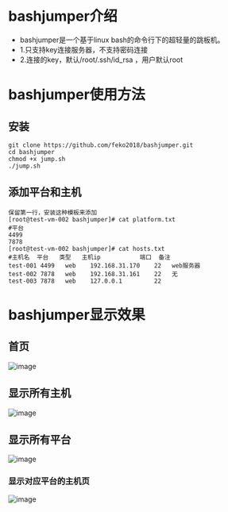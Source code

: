 # bashjumper介绍
- bashjumper是一个基于linux bash的命令行下的超轻量的跳板机。
- 1.只支持key连接服务器，不支持密码连接
- 2.连接的key，默认/root/.ssh/id_rsa  ，用户默认root
# bashjumper使用方法
## 安装
```shell
git clone https://github.com/feko2018/bashjumper.git
cd bashjumper
chmod +x jump.sh
./jump.sh
```
## 添加平台和主机
```shell
保留第一行，安装这种模板来添加
[root@test-vm-002 bashjumper]# cat platform.txt 
#平台
4499
7878
[root@test-vm-002 bashjumper]# cat hosts.txt 
#主机名  平台   类型   主机ip           端口  备注
test-001 4499   web    192.168.31.170    22   web服务器
test-002 7878   web    192.168.31.161    22   无
test-003 7878   web    127.0.0.1         22  
```
# bashjumper显示效果
## 首页
![image](https://user-images.githubusercontent.com/38614242/146331054-d153502a-97af-4059-b6a8-ea4fcf568d8f.png)

## 显示所有主机
![image](https://user-images.githubusercontent.com/38614242/146331137-87bb39a8-6971-4c14-acdc-f36f6d2447f0.png)

## 显示所有平台
![image](https://user-images.githubusercontent.com/38614242/146331182-eb71cf73-fe0b-42ad-813f-da81e7d921da.png)


### 显示对应平台的主机页
![image](https://user-images.githubusercontent.com/38614242/146331282-44d7da1b-c061-4ba3-bef4-310c56b1b386.png)
